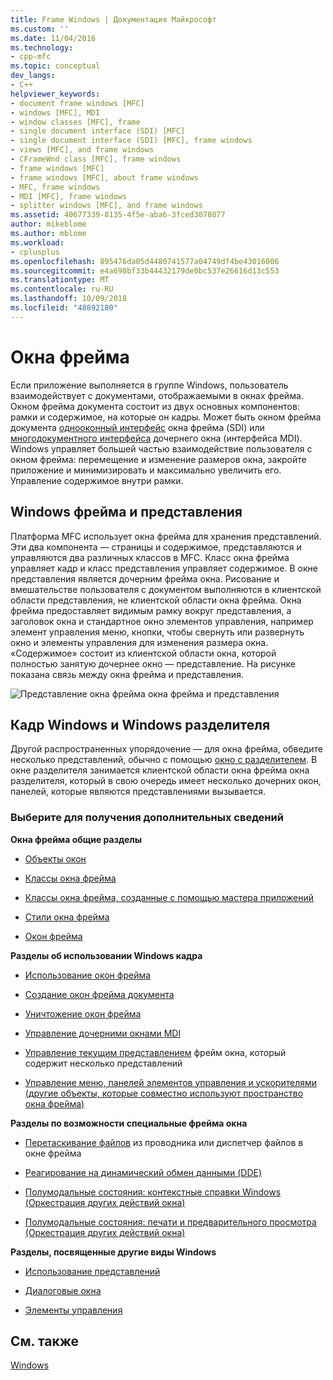 ```yaml
---
title: Frame Windows | Документация Майкрософт
ms.custom: ''
ms.date: 11/04/2016
ms.technology:
- cpp-mfc
ms.topic: conceptual
dev_langs:
- C++
helpviewer_keywords:
- document frame windows [MFC]
- windows [MFC], MDI
- window classes [MFC], frame
- single document interface (SDI) [MFC]
- single document interface (SDI) [MFC], frame windows
- views [MFC], and frame windows
- CFrameWnd class [MFC], frame windows
- frame windows [MFC]
- frame windows [MFC], about frame windows
- MFC, frame windows
- MDI [MFC], frame windows
- splitter windows [MFC], and frame windows
ms.assetid: 40677339-8135-4f5e-aba6-3fced3078077
author: mikeblome
ms.author: mblome
ms.workload:
- cplusplus
ms.openlocfilehash: 895476da05d4480741577a04749df4be43016006
ms.sourcegitcommit: e4a690bf33b44432179de0bc537e26616d13c553
ms.translationtype: MT
ms.contentlocale: ru-RU
ms.lasthandoff: 10/09/2018
ms.locfileid: "48892180"
---
```

# <a name="frame-windows"></a>Окна фрейма

Если приложение выполняется в группе Windows, пользователь взаимодействует с документами, отображаемыми в окнах фрейма. Окном фрейма документа состоит из двух основных компонентов: рамки и содержимое, на которые он кадры. Может быть окном фрейма документа [однооконный интерфейс](../mfc/sdi-and-mdi.md) окна фрейма (SDI) или [многодокументного интерфейса](../mfc/sdi-and-mdi.md) дочернего окна (интерфейса MDI). Windows управляет большей частью взаимодействие пользователя с окном фрейма: перемещение и изменение размеров окна, закройте приложение и минимизировать и максимально увеличить его. Управление содержимое внутри рамки.

## <a name="frame-windows-and-views"></a>Windows фрейма и представления

Платформа MFC использует окна фрейма для хранения представлений. Эти два компонента — страницы и содержимое, представляются и управляются два различных классов в MFC. Класс окна фрейма управляет кадр и класс представления управляет содержимое. В окне представления является дочерним фрейма окна. Рисование и вмешательстве пользователя с документом выполняются в клиентской области представления, не клиентской области окна фрейма. Окна фрейма предоставляет видимым рамку вокруг представления, а заголовок окна и стандартное окно элементов управления, например элемент управления меню, кнопки, чтобы свернуть или развернуть окно и элементы управления для изменения размера окна. «Содержимое» состоит из клиентской области окна, которой полностью занятую дочернее окно — представление. На рисунке показана связь между окна фрейма и представления.

![Представление окна фрейма](../mfc/media/vc37fx1.gif "vc37fx1") окна фрейма и представления

## <a name="frame-windows-and-splitter-windows"></a>Кадр Windows и Windows разделителя

Другой распространенных упорядочение — для окна фрейма, обведите несколько представлений, обычно с помощью [окно с разделителем](../mfc/multiple-document-types-views-and-frame-windows.md). В окне разделителя занимается клиентской области окна фрейма окна разделителя, который в свою очередь имеет несколько дочерних окон, панелей, которые являются представлениями вызывается.

### <a name="what-do-you-want-to-know-more-about"></a>Выберите для получения дополнительных сведений

**Окна фрейма общие разделы**

- [Объекты окон](../mfc/window-objects.md)

- [Классы окна фрейма](../mfc/frame-window-classes.md)

- [Классы окна фрейма, созданные с помощью мастера приложений](../mfc/frame-window-classes-created-by-the-application-wizard.md)

- [Стили окна фрейма](../mfc/frame-window-styles-cpp.md)

- [Окон фрейма](../mfc/what-frame-windows-do.md)

**Разделы об использовании Windows кадра**

- [Использование окон фрейма](../mfc/using-frame-windows.md)

- [Создание окон фрейма документа](../mfc/creating-document-frame-windows.md)

- [Уничтожение окон фрейма](../mfc/destroying-frame-windows.md)

- [Управление дочерними окнами MDI](../mfc/managing-mdi-child-windows.md)

- [Управление текущим представлением](../mfc/managing-the-current-view.md) фрейм окна, который содержит несколько представлений

- [Управление меню, панелей элементов управления и ускорителями (другие объекты, которые совместно используют пространство окна фрейма)](../mfc/managing-menus-control-bars-and-accelerators.md)

**Разделы по возможности специальные фрейма окна**

- [Перетаскивание файлов](../mfc/dragging-and-dropping-files-in-a-frame-window.md) из проводника или диспетчер файлов в окне фрейма

- [Реагирование на динамический обмен данными (DDE)](../mfc/responding-to-dynamic-data-exchange-dde.md)

- [Полумодальные состояния: контекстные справки Windows (Оркестрация других действий окна)](../mfc/orchestrating-other-window-actions.md)

- [Полумодальные состояния: печати и предварительного просмотра (Оркестрация других действий окна)](../mfc/orchestrating-other-window-actions.md)

**Разделы, посвященные другие виды Windows**

- [Использование представлений](../mfc/using-views.md)

- [Диалоговые окна](../mfc/dialog-boxes.md)

- [Элементы управления](../mfc/controls-mfc.md)

## <a name="see-also"></a>См. также

[Windows](../mfc/windows.md)

